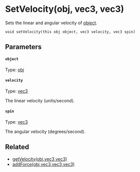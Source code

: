 

# SetVelocity(obj, vec3, vec3)

Sets the linear and angular velocity of [object](#object).

```
void setVelocity(this obj object, vec3 velocity, vec3 spin)
```

## Parameters

#### `object`
Type: [obj](/MdDocs/Types/Obj.md)

#### `velocity`
Type: [vec3](/MdDocs/Types/Vec3.md)

The linear velocity (units/second).

#### `spin`
Type: [vec3](/MdDocs/Types/Vec3.md)

The angular velocity (degrees/second).

## Related

 - [getVelocity(obj,vec3,vec3)](/MdDocs/Functions/Physics/GetVelocity.obj.vec3.vec3.md)
 - [addForce(obj,vec3,vec3,vec3)](/MdDocs/Functions/Physics/AddForce.obj.vec3.vec3.vec3.md)


